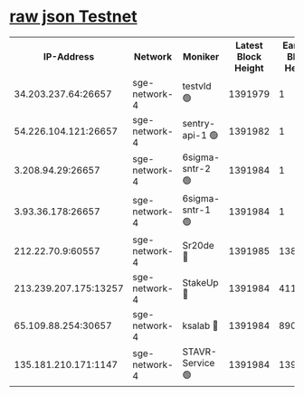 
[raw json Testnet](https://rpc-check.sget.stavr.tech/sget/rpc-sget-result.json)
=


<table><tr><th>IP-Address</th><th>Network</th><th>Moniker</th><th>Latest Block Height</th><th>Earliest Block Height</th><th>Catching Up</th><th>Tx Index</th><th>Voting Power</th><th>Scan Time</th></tr><tr><td>34.203.237.64:26657</td><td>sge-network-4</td><td>testvld 🟢</td><td>1391979</td><td>1</td><td>False</td><td>on</td><td>0</td><td>2024-02-03T00:54:22.080130641UTC</td></tr><tr><td>54.226.104.121:26657</td><td>sge-network-4</td><td>sentry-api-1 🟢</td><td>1391982</td><td>1</td><td>False</td><td>on</td><td>0</td><td>2024-02-03T00:54:37.132261555UTC</td></tr><tr><td>3.208.94.29:26657</td><td>sge-network-4</td><td>6sigma-sntr-2 🟢</td><td>1391984</td><td>1</td><td>False</td><td>on</td><td>0</td><td>2024-02-03T00:54:47.539554948UTC</td></tr><tr><td>3.93.36.178:26657</td><td>sge-network-4</td><td>6sigma-sntr-1 🟢</td><td>1391984</td><td>1</td><td>False</td><td>on</td><td>0</td><td>2024-02-03T00:54:50.232646967UTC</td></tr><tr><td>212.22.70.9:60557</td><td>sge-network-4</td><td>Sr20de 🔴</td><td>1391985</td><td>138001</td><td>False</td><td>on</td><td>104</td><td>2024-02-03T00:54:53.064668406UTC</td></tr><tr><td>213.239.207.175:13257</td><td>sge-network-4</td><td>StakeUp 🔴</td><td>1391984</td><td>411001</td><td>False</td><td>off</td><td>100</td><td>2024-02-03T00:54:46.343138824UTC</td></tr><tr><td>65.109.88.254:30657</td><td>sge-network-4</td><td>ksalab 🔴</td><td>1391984</td><td>890001</td><td>False</td><td>off</td><td>1610</td><td>2024-02-03T00:54:50.597827315UTC</td></tr><tr><td>135.181.210.171:1147</td><td>sge-network-4</td><td>STAVR-Service 🟢</td><td>1391984</td><td>1390001</td><td>False</td><td>on</td><td>0</td><td>2024-02-03T00:54:46.788833625UTC</td></tr></table>
